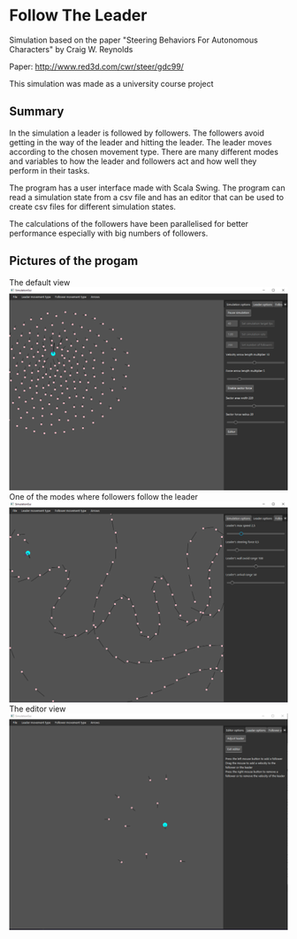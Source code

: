 # Follow The Leader
Simulation based on the paper "Steering Behaviors For Autonomous Characters" by Craig W. Reynolds

Paper: http://www.red3d.com/cwr/steer/gdc99/

This simulation was made as a university course project

## Summary
In the simulation a leader is followed by followers. The followers avoid getting in the way of the leader and hitting the leader. The leader moves according to the chosen movement type. There are many different modes and variables to how the leader and followers act and how well they perform in their tasks.

The program has a user interface made with Scala Swing. The program can read a simulation state from a csv file and has an editor that can be used to create csv files for different simulation states. 

The calculations of the followers have been parallelised for better performance especially with big numbers of followers. 

## Pictures of the progam
The default view
![main view](pictures/default_state.PNG)
One of the modes where followers follow the leader
![followers following previous](pictures/followers_following_previous.PNG)
The editor view
![editor view](pictures/editor.PNG)